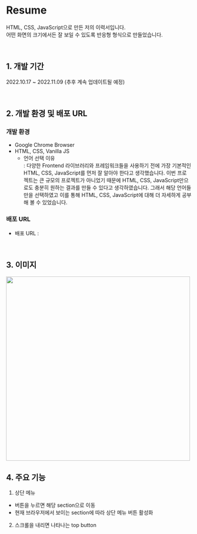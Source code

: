# Resume
HTML, CSS, JavaScript으로 만든 저의 이력서입니다. <br>
어떤 화면의 크기에서든 잘 보일 수 있도록 반응형 형식으로 만들었습니다.

<br>

## 1. 개발 기간
2022.10.17 ~ 2022.11.09 (추후 계속 업데이트될 예정)

<br>

## 2. 개발 환경 및 배포 URL
### 개발 환경
* Google Chrome Browser
* HTML, CSS, Vanilla JS
  * 언어 선택 이유 <br>
    : 다양한 Frontend 라이브러리와 프레임워크들을 사용하기 전에 가장 기본적인 HTML, CSS, JavaScript를 먼저 잘 알아야 한다고 생각했습니다. 이번 프로젝트는 큰 규모의 프로젝트가 아니었기 때문에 HTML, CSS, JavaScript만으로도 충분히 원하는 결과를 만들 수 있다고 생각하였습니다. 그래서 해당 언어들만을 선택하였고 이를 통해 HTML, CSS, JavaScript에 대해 더 자세하게 공부해 볼 수 있었습니다.
### 배포 URL
* 배포 URL : 

<br>

## 3. 이미지
<img src="https://user-images.githubusercontent.com/102580289/200984329-0e3c8bcd-6de2-497d-8fa0-f4083d13dec1.png" width="500">

<br>

## 4. 주요 기능
1) 상단 메뉴 
* 버튼을 누르면 해당 section으로 이동
* 현재 브라우저에서 보이는 section에 따라 상단 메뉴 버튼 활성화

2) 스크롤을 내리면 나타나는 top button


